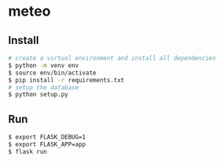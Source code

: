 # meteo

## Install

```bash
# create a virtual environment and install all dependencies
$ python -m venv env
$ source env/bin/activate
$ pip install -r requirements.txt
# setup the database
$ python setup.py
```

## Run

```bash
$ export FLASK_DEBUG=1
$ export FLASK_APP=app
$ flask run
```
